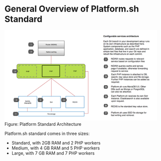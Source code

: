 # General Overview of Platform.sh Standard

![Platform Standard Overview](/images/pl_standard.png)
	Figure: Platform Standard Architecture

Platform.sh standard comes in three sizes: 
+ Standard, with 2GB RAM and 2 PHP workers
+ Medium, with 4 GB RAM and 5 PHP workers
+ Large, with 7 GB RAM and 7 PHP workers
